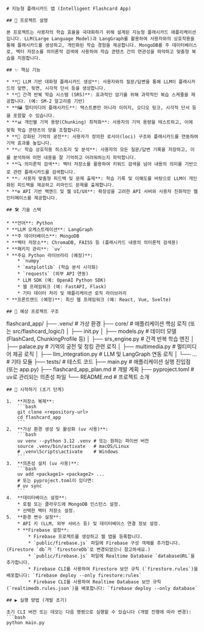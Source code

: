 
```
# 지능형 플래시카드 앱 (Intelligent Flashcard App)

## 📝 프로젝트 설명

본 프로젝트는 사용자의 학습 효율을 극대화하기 위해 설계된 지능형 플래시카드 애플리케이션입니다. LLM(Large Language Model)과 LangGraph를 활용하여 사용자와의 상호작용을 통해 플래시카드를 생성하고, 개인화된 학습 경험을 제공합니다. MongoDB를 주 데이터베이스로, 벡터 저장소를 의미론적 검색에 사용하여 학습 콘텐츠 간의 연관성을 파악하고 맞춤형 복습을 지원합니다.

## ✨ 핵심 기능

* **🤖 LLM 기반 대화형 플래시카드 생성**: 사용자와의 질문/답변을 통해 LLM이 플래시카드의 앞면, 뒷면, 시각적 단서 등을 생성합니다.
* **🧠 간격 반복 학습 시스템 (SRS)**: 효과적인 암기를 위해 과학적인 복습 스케줄을 제공합니다. (예: SM-2 알고리즘 기반)
* **🖼️ 멀티미디어 플래시카드**: 텍스트뿐만 아니라 이미지, 오디오 링크, 시각적 단서 등을 포함할 수 있습니다.
* **📊 개인별 기억 용량(Chunking) 최적화**: 사용자의 기억 용량을 테스트하고, 이에 맞춰 학습 콘텐츠의 양을 조절합니다.
* **🏰 강화된 기억의 궁전**: 사용자가 정의한 로사이(loci) 구조와 플래시카드를 연동하여 기억 효과를 높입니다.
* **📈 학습 상호작용 히스토리 및 분석**: 사용자의 모든 질문/답변 기록을 저장하고, 이를 분석하여 어떤 내용을 잘 기억하고 어려워하는지 파악합니다.
* **🔍 의미론적 검색**: 벡터 저장소를 활용하여 키워드 검색을 넘어 내용의 의미를 기반으로 관련 플래시카드를 검색합니다.
* **💡 사용자 맞춤형 피드백 및 문제 출제**: 학습 기록 및 이해도를 바탕으로 LLM이 개인화된 피드백을 제공하고 리마인드 문제를 출제합니다.
* **⚙️ API 기반 백엔드 및 웹 UI/UX**: 확장성을 고려한 API 서버와 사용자 친화적인 웹 인터페이스를 제공합니다.

## 🛠️ 기술 스택

* **언어**: Python
* **LLM 오케스트레이션**: LangGraph
* **주 데이터베이스**: MongoDB
* **벡터 저장소**: ChromaDB, FAISS 등 (플래시카드 내용의 의미론적 검색용)
* **패키지 관리**: `uv`
* **주요 Python 라이브러리 (예정)**:
    * `numpy`
    * `matplotlib` (학습 분석 시각화)
    * `requests` (외부 API 연동)
    * LLM SDK (예: OpenAI Python SDK)
    * 웹 프레임워크 (예: FastAPI, Flask)
    * 기타 데이터 처리 및 애플리케이션 로직 라이브러리
* **프론트엔드 (예정)**: 최신 웹 프레임워크 (예: React, Vue, Svelte)

## 📂 예상 프로젝트 구조

```

flashcard_app/
├── .venv/ # 가상 환경
├── core/ # 애플리케이션 핵심 로직 (또는 src/flashcard_logic/)
│ ├── init.py
│ ├── models.py # 데이터 모델 (FlashCard, ChunkingProfile 등)
│ ├── srs_engine.py # 간격 반복 학습 엔진
│ ├── palace.py # 기억의 궁전 및 청킹 관련 로직
│ ├── multimedia.py # 멀티미디어 제공 로직
│ ├── llm_integration.py # LLM 및 LangGraph 연동 로직
│ └── ... # 기타 모듈
├── tests/ # 테스트 코드
├── main.py # 애플리케이션 실행 진입점 (또는 app.py)
├── flashcard_app_plan.md # 개발 계획
├── pyproject.toml # uv로 관리되는 의존성 파일
└── README.md # 프로젝트 소개



````
## 🚀 시작하기 (초기 단계)

1.  **저장소 복제**:
    ```bash
    git clone <repository-url>
    cd flashcard_app
    ```
2.  **가상 환경 생성 및 활성화 (uv 사용)**:
    ```bash
    uv venv --python 3.12 .venv # 또는 원하는 파이썬 버전
    source .venv/bin/activate   # macOS/Linux
    # .venv\Scripts\activate    # Windows
    ```
3.  **의존성 설치 (uv 사용)**:
    ```bash
    uv add <package1> <package2> ...
    # 또는 pyproject.toml이 있다면:
    # uv sync
    ```
4.  **데이터베이스 설정**:
    * 로컬 또는 클라우드에 MongoDB 인스턴스 설정.
    * 선택한 벡터 저장소 설정.
5.  **환경 변수 설정**:
    * API 키 (LLM, 외부 서비스 등) 및 데이터베이스 연결 정보 설정.
    * **Firebase 설정**:
        * Firebase 프로젝트를 생성하고 웹 앱을 등록합니다.
        * `public/firebase.js` 파일에 Firebase 구성 객체를 추가합니다. (Firestore `db`가 `firestoreDb`로 변경되었으니 참고하세요.)
        * `public/firebase.js` 파일에 Realtime Database `databaseURL`을 추가합니다.
        * Firebase CLI를 사용하여 Firestore 보안 규칙 (`firestore.rules`)을 배포합니다: `firebase deploy --only firestore:rules`
        * Firebase CLI를 사용하여 Realtime Database 보안 규칙 (`realtimedb.rules.json`)을 배포합니다: `firebase deploy --only database`

## ▶️ 실행 방법 (개발 초기)

초기 CLI 버전 또는 데모는 다음 명령으로 실행할 수 있습니다 (개발 진행에 따라 변경):
```bash
python main.py
````
